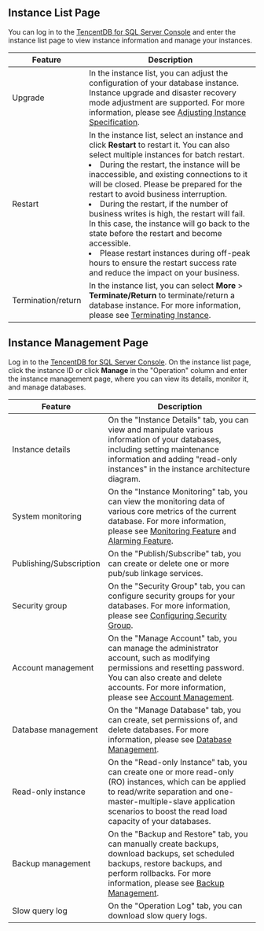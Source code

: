 ## Instance List Page
You can log in to the [TencentDB for SQL Server Console](https://console.cloud.tencent.com/sqlserver) and enter the instance list page to view instance information and manage your instances.


| Feature | Description |
| --------- | ------------------------------------------------------------ |
| Upgrade | In the instance list, you can adjust the configuration of your database instance. Instance upgrade and disaster recovery mode adjustment are supported. For more information, please see [Adjusting Instance Specification](https://intl.cloud.tencent.com/document/product/238/35783). |
| Restart | In the instance list, select an instance and click **Restart** to restart it. You can also select multiple instances for batch restart. <li>During the restart, the instance will be inaccessible, and existing connections to it will be closed. Please be prepared for the restart to avoid business interruption. <li>During the restart, if the number of business writes is high, the restart will fail. In this case, the instance will go back to the state before the restart and become accessible. <li>Please restart instances during off-peak hours to ensure the restart success rate and reduce the impact on your business. |
| Termination/return | In the instance list, you can select **More** > **Terminate/Return** to terminate/return a database instance. For more information, please see [Terminating Instance](https://intl.cloud.tencent.com/document/product/238/35787). |

## Instance Management Page
Log in to the [TencentDB for SQL Server Console](https://console.cloud.tencent.com/sqlserver). On the instance list page, click the instance ID or click **Manage** in the "Operation" column and enter the instance management page, where you can view its details, monitor it, and manage databases.


| Feature | Description |
| ---------- | ------------------------------------------------------------ |
| Instance details | On the "Instance Details" tab, you can view and manipulate various information of your databases, including setting maintenance information and adding "read-only instances" in the instance architecture diagram. |
| System monitoring | On the "Instance Monitoring" tab, you can view the monitoring data of various core metrics of the current database. For more information, please see [Monitoring Feature](https://intl.cloud.tencent.com/document/product/238/7524) and [Alarming Feature](https://intl.cloud.tencent.com/document/product/238/35791). |
| Publishing/Subscription   | On the "Publish/Subscribe" tab, you can create or delete one or more pub/sub linkage services. |
| Security group | On the "Security Group" tab, you can configure security groups for your databases. For more information, please see [Configuring Security Group](https://intl.cloud.tencent.com/document/product/238/35789). |
| Account management | On the "Manage Account" tab, you can manage the administrator account, such as modifying permissions and resetting password. You can also create and delete accounts. For more information, please see [Account Management](https://intl.cloud.tencent.com/document/product/238/7521). |
| Database management | On the "Manage Database" tab, you can create, set permissions of, and delete databases. For more information, please see [Database Management](https://intl.cloud.tencent.com/document/product/238/35780). |
| Read-only instance | On the "Read-only Instance" tab, you can create one or more read-only (RO) instances, which can be applied to read/write separation and one-master-multiple-slave application scenarios to boost the read load capacity of your databases. |
| Backup management | On the "Backup and Restore" tab, you can manually create backups, download backups, set scheduled backups, restore backups, and perform rollbacks. For more information, please see [Backup Management](https://intl.cloud.tencent.com/document/product/238/35790). |
| Slow query log | On the "Operation Log" tab, you can download slow query logs. |

